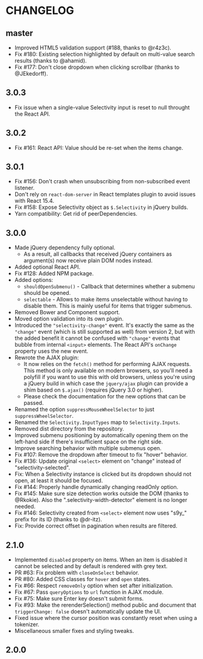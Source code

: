 CHANGELOG
=========

## master

- Improved HTML5 validation support (#188, thanks to @r4z3c).
- Fix #180: Existing selection highlighted by default on multi-value search results (thanks to
  @ahamid).
- Fix #177: Don't close dropdown when clicking scrollbar (thanks to @JEkedorff).

## 3.0.3

- Fix issue when a single-value Selectivity input is reset to null throught the React API.

## 3.0.2

- Fix #161: React API: Value should be re-set when the items change.

## 3.0.1

- Fix #156: Don't crash when unsubscribing from non-subscribed event listener.
- Don't rely on `react-dom-server` in React templates plugin to avoid issues with React 15.4.
- Fix #158: Expose Selectivity object as `$.Selectivity` in jQuery builds.
- Yarn compatibility: Get rid of peerDependencies.

## 3.0.0

- Made jQuery dependency fully optional.
  - As a result, all callbacks that received jQuery containers as argument(s) now receive plain DOM
    nodes instead.
- Added optional React API.
- Fix #128: Added NPM package.
- Added options:
  - `shouldOpenSubmenu()` - Callback that determines whether a submenu should be opened.
  - `selectable` - Allows to make items unselectable without having to disable them. This is mainly
                   useful for items that trigger submenus.
- Removed Bower and Component support.
- Moved option validation into its own plugin.
- Introduced the `"selectivity-change"` event. It's exactly the same as the `"change"` event (which
  is still supported as well) from version 2, but with the added benefit it cannot be confused with
  `"change"` events that bubble from internal `<input>` elements. The React API's `onChange`
  property uses the new event.
- Rewrote the AJAX plugin:
  - It now relies on the `fetch()` method for performing AJAX requests. This method is only
    available on modern browsers, so you'll need a polyfill if you want to use this with old
    browsers, unless you're using a jQuery build in which case the `jquery/ajax` plugin can provide
    a shim based on `$.ajax()` (requires jQuery 3.0 or higher).
  - Please check the documentation for the new options that can be passed.
- Renamed the option `suppressMouseWheelSelector` to just `suppressWheelSelector`.
- Renamed the `Selectivity.InputTypes` map to `Selectivity.Inputs`.
- Removed dist directory from the repository.
- Improved submenu positioning by automatically opening them on the left-hand side if there's
  insufficient space on the right side.
- Improve searching behavior with multiple submenus open.
- Fix #107: Remove the dropdown after timeout to fix "hover" behavior.
- Fix #136: Update original `<select>` element on "change" instead of "selectivity-selected".
- Fix: When a Selectivity instance is clicked but its dropdown should not open, at least it should
       be focused.
- Fix #144: Properly handle dynamically changing readOnly option.
- Fix #145: Make sure size detection works outside the DOM (thanks to @Rkokie). Also the
            ".selectivity-width-detector" element is no longer needed.
- Fix #146: Selectivity created from `<select>` element now uses "s9y_" prefix for its ID (thanks to
            @dr-itz).
- Fix: Provide correct offset in pagination when results are filtered.

## 2.1.0

- Implemented `disabled` property on items. When an item is disabled it cannot
  be selected and by default is rendered with grey text.
- PR #63: Fix problem with `closeOnSelect` behavior.
- PR #80: Added CSS classes for `hover` and `open` states.
- Fix #66: Respect `removeOnly` option when set after initialization.
- Fix #67: Pass `queryOptions` to `url` function in AJAX module.
- Fix #75: Make sure Enter key doesn't submit forms.
- Fix #93: Make the rerenderSelection() method public and document that
  `triggerChange: false` doesn't automatically update the UI.
- Fixed issue where the cursor position was constantly reset when using a
  tokenizer.
- Miscellaneous smaller fixes and styling tweaks.

## 2.0.0
